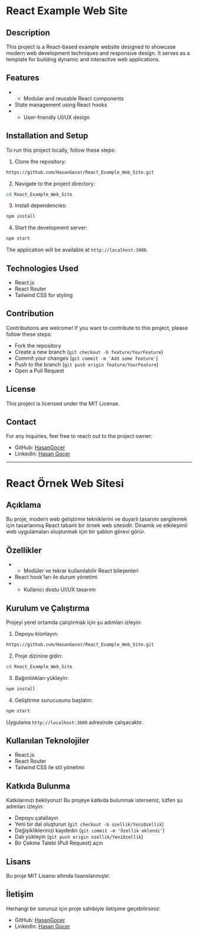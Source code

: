 # React Example Web Site

## Description

This project is a React-based example website designed to showcase modern web development techniques and responsive design. It serves as a template for building dynamic and interactive web applications.

## Features

-
  - Modular and reusable React components
- State management using React hooks
-
  - User-friendly UI/UX design

## Installation and Setup

To run this project locally, follow these steps:

1. Clone the repository:

```bash
https://github.com/HasanGocer/React_Example_Web_Site.git
```

2. Navigate to the project directory:

```bash
cd React_Example_Web_Site
```

3. Install dependencies:

```bash
npm install
```

4. Start the development server:

```bash
npm start
```

The application will be available at `http://localhost:3000`.

## Technologies Used

- React.js
- React Router
- Tailwind CSS for styling

## Contribution

Contributions are welcome! If you want to contribute to this project, please follow these steps:

- Fork the repository
- Create a new branch (`git checkout -b feature/YourFeature`)
- Commit your changes (`git commit -m 'Add some feature'`)
- Push to the branch (`git push origin feature/YourFeature`)
- Open a Pull Request

## License

This project is licensed under the MIT License.

## Contact

For any inquiries, feel free to reach out to the project owner:

- GitHub: [HasanGocer](https://github.com/HasanGocer)
- LinkedIn: [Hasan Gocer](https://www.linkedin.com/in/hasengocer/)

---

# React Örnek Web Sitesi

## Açıklama

Bu proje, modern web geliştirme tekniklerini ve duyarlı tasarımı sergilemek için tasarlanmış React tabanlı bir örnek web sitesidir. Dinamik ve etkileşimli web uygulamaları oluşturmak için bir şablon görevi görür.

## Özellikler

-
  - Modüler ve tekrar kullanılabilir React bileşenleri
- React hook'ları ile durum yönetimi
-
  - Kullanıcı dostu UI/UX tasarımı

## Kurulum ve Çalıştırma

Projeyi yerel ortamda çalıştırmak için şu adımları izleyin:

1. Depoyu klonlayın:

```bash
https://github.com/HasanGocer/React_Example_Web_Site.git
```

2. Proje dizinine gidin:

```bash
cd React_Example_Web_Site
```

3. Bağımlılıkları yükleyin:

```bash
npm install
```

4. Geliştirme sunucusunu başlatın:

```bash
npm start
```

Uygulama `http://localhost:3000` adresinde çalışacaktır.

## Kullanılan Teknolojiler

- React.js
- React Router
- Tailwind CSS ile stil yönetimi

## Katkıda Bulunma

Katkılarınızı bekliyoruz! Bu projeye katkıda bulunmak isterseniz, lütfen şu adımları izleyin:

- Depoyu çatallayın
- Yeni bir dal oluşturun (`git checkout -b ozellik/YeniOzellik`)
- Değişikliklerinizi kaydedin (`git commit -m 'Özellik eklendi'`)
- Dalı yükleyin (`git push origin ozellik/YeniOzellik`)
- Bir Çekme Talebi (Pull Request) açın

## Lisans

Bu proje MIT Lisansı altında lisanslanmıştır.

## İletişim

Herhangi bir sorunuz için proje sahibiyle iletişime geçebilirsiniz:

- GitHub: [HasanGocer](https://github.com/HasanGocer)
- LinkedIn: [Hasan Gocer](https://www.linkedin.com/in/hasengocer/)

